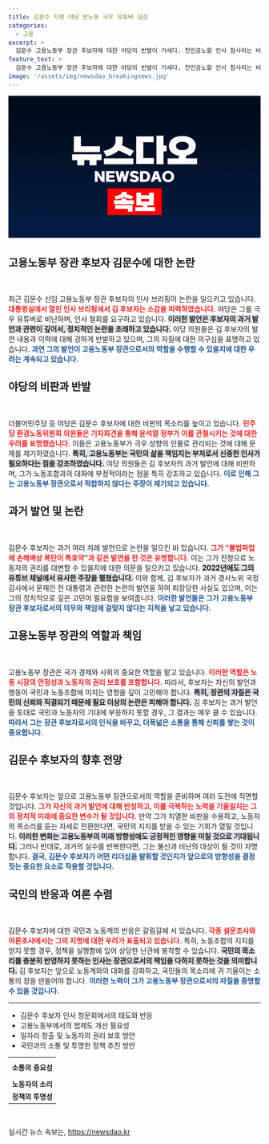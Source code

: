 ```yaml
---
title: 김문수 지명 야당 반노동 극우 유튜버 실상
categories:
  - 고용
excerpt: >
  김문수 고용노동부 장관 후보자에 대한 야당의 반발이 거세다. 천인공노할 인사 참사라는 비난과 그의 파격 발언들이 도마에 오르면서 논란이 가열되고 있다. 과연 정부는 이 난제를 어떻게 해결할까?
feature_text: >
  김문수 고용노동부 장관 후보자에 대한 야당의 반발이 거세다. 천인공노할 인사 참사라는 비난과 그의 파격 발언들이 도마에 오르면서 논란이 가열되고 있다. 과연 정부는 이 난제를 어떻게 해결할까?
image: '/assets/img/newsdao_breakingnews.jpg'
---
```


<p><img src="/assets/img/newsdao_breakingnews.jpg" alt="ranknews 속보" /></p>

<h2 data-ke-size="size26">고용노동부 장관 후보자 김문수에 대한 논란</h2>

<p data-ke-size="size16">&nbsp;</p>

<p>최근 김문수 신임 고용노동부 장관 후보자의 인사 브리핑이 논란을 일으키고 있습니다. <b><span style="color: #ee2323;">대통령실에서 열린 인사 브리핑에서 김 후보자는 소감을 피력하였습니다.</span></b> 야당은 그를 극우 유튜버로 비난하며, 인사 철회를 요구하고 있습니다. <b><span style="background-color: #21538527;">이러한 발언은 후보자의 과거 발언과 관련이 깊어서, 정치적인 논란을 초래하고 있습니다.</span></b> 야당 의원들은 김 후보자의 발언 내용과 이력에 대해 강하게 반발하고 있으며, 그의 자질에 대한 의구심을 표명하고 있습니다. <b><span style="color: #1a5490;">과연 그의 발언이 고용노동부 장관으로서의 역할을 수행할 수 있을지에 대한 우려는 계속되고 있습니다.</span></b></p>

<h2 data-ke-size="size26">야당의 비판과 반발</h2>

<p data-ke-size="size16">&nbsp;</p>

<p>더불어민주당 등 야당은 김문수 후보자에 대한 비판의 목소리를 높이고 있습니다. <b><span style="color: #ee2323;">민주당 환경노동위원회 의원들은 기자회견을 통해 윤석열 정부가 이를 관철시키는 것에 대한 우려를 표명했습니다.</span></b> 이들은 고용노동부가 극우 성향의 인물로 관리되는 것에 대해 문제를 제기하였습니다. <b><span style="background-color: #21538527;">특히, 고용노동부는 국민의 삶을 책임지는 부처로서 신중한 인사가 필요하다는 점을 강조하였습니다.</span></b> 야당 의원들은 김 후보자의 과거 발언에 대해 비판하며, 그가 노동조합과의 대화에 부정적이라는 점을 특히 강조하고 있습니다. <b><span style="color: #1a5490;">이로 인해 그는 고용노동부 장관으로서 적합하지 않다는 주장이 제기되고 있습니다.</span></b></p>

<h2 data-ke-size="size26">과거 발언 및 논란</h2>

<p data-ke-size="size16">&nbsp;</p>

<p>김문수 후보자는 과거 여러 차례 발언으로 논란을 일으킨 바 있습니다. <b><span style="color: #ee2323;">그가 “불법파업에 손해배상 폭탄이 특효약”과 같은 발언을 한 것은 유명합니다.</span></b> 이는 그가 진정으로 노동자의 권리를 대변할 수 있을지에 대한 의문을 일으키고 있습니다. <b><span style="background-color: #21538527;">2022년에도 그의 유튜브 채널에서 유사한 주장을 펼쳤습니다.</span></b> 이와 함께, 김 후보자가 과거 경사노위 국정감사에서 문재인 전 대통령과 관련한 논란의 발언을 하여 퇴장당한 사실도 있으며, 이는 그의 정치적으로 깊은 고민이 필요함을 보여줍니다. <b><span style="color: #1a5490;">이러한 발언들은 그가 고용노동부 장관 후보자로서의 의무와 책임에 걸맞지 않다는 지적을 낳고 있습니다.</span></b></p>

<h2 data-ke-size="size26">고용노동부 장관의 역할과 책임</h2>

<p data-ke-size="size16">&nbsp;</p>

<p>고용노동부 장관은 국가 경제와 사회의 중요한 역할을 맡고 있습니다. <b><span style="color: #ee2323;">이러한 역할은 노동 시장의 안정성과 노동자의 권리 보호를 포함합니다.</span></b> 따라서, 후보자는 자신의 발언과 행동이 국민과 노동조합에 미치는 영향을 깊이 고민해야 합니다. <b><span style="background-color: #21538527;">특히, 장관의 자질은 국민의 신뢰와 직결되기 때문에 필요 이상의 논란은 피해야 합니다.</span></b> 김 후보자는 과거 발언을 토대로 국민과 노동자의 기대에 부응하지 못할 경우, 그 결과는 매우 클 수 있습니다. <b><span style="color: #1a5490;">따라서 그는 장관 후보자로서의 인식을 바꾸고, 더폭넓은 소통을 통해 신뢰를 쌓는 것이 중요합니다.</span></b></p>

<h2 data-ke-size="size26">김문수 후보자의 향후 전망</h2>

<p data-ke-size="size16">&nbsp;</p>

<p>김문수 후보자는 앞으로 고용노동부 장관으로서의 역할을 준비하며 여러 도전에 직면할 것입니다. <b><span style="color: #ee2323;">그가 자신의 과거 발언에 대해 반성하고, 이를 극복하는 노력을 기울일지는 그의 정치적 미래에 중요한 변수가 될 것입니다.</span></b> 만약 그가 치열한 비판을 수용하고, 노동자의 목소리를 듣는 자세로 전환한다면, 국민의 지지를 받을 수 있는 기회가 열릴 것입니다. <b><span style="background-color: #21538527;">이러한 변화는 고용노동부의 미래 방향성에도 긍정적인 영향을 미칠 것으로 기대됩니다.</span></b> 그러나 반대로, 과거의 실수를 반복한다면, 그는 불신과 비난의 대상이 될 것이 자명합니다. <b><span style="color: #1a5490;">결국, 김문수 후보자가 어떤 리더십을 발휘할 것인지가 앞으로의 방향성을 결정짓는 중요한 요소로 작용할 것입니다.</span></b></p>

<h2 data-ke-size="size26">국민의 반응과 여론 수렴</h2>

<p data-ke-size="size16">&nbsp;</p>

<p>김문수 후보자에 대한 국민과 노동계의 반응은 갈림길에 서 있습니다. <b><span style="color: #ee2323;">각종 설문조사와 여론조사에서는 그의 지명에 대한 우려가 표출되고 있습니다.</span></b> 특히, 노동조합의 지지를 얻지 못할 경우, 정책을 실행함에 있어 상당한 난관에 봉착할 수 있습니다. <b><span style="background-color: #21538527;">국민의 목소리를 충분히 반영하지 못하는 인사는 장관으로서의 책임을 다하지 못하는 것을 의미합니다.</span></b> 김 후보자는 앞으로 노동계와의 대화를 강화하고, 국민들의 목소리에 귀 기울이는 소통의 장을 만들어야 합니다. <b><span style="color: #1a5490;">이러한 노력이 그가 고용노동부 장관으로서의 자질을 증명할 수 있을 것입니다.</span></b></p>

<hr>

<ul>
    <li>김문수 후보자 인사 청문회에서의 태도와 반응</li>
    <li>고용노동부에서의 법제도 개선 필요성</li>
    <li>일자리 창출 및 노동자의 권리 보호 방안</li>
    <li>국민과의 소통 및 투명한 정책 추진 방안</li>
</ul>

<table style="width: 100%; text-align: center;">
    <tr>
        <td style="text-align: center; height: 35px;"><b>소통의 중요성</b></td>
    </tr>
    <tr>
        <td style="text-align: center; height: 17px;"><b>노동자의 소리</b></td>
    </tr>
    <tr>
        <td style="text-align: center; height: 17px;"><b>정책의 투명성</b></td>
    </tr>
</table>

<p data-ke-size="size16">&nbsp;</p>
실시간 뉴스 속보는, <a href="https://newsdao.kr" rel="dofollow">https://newsdao.kr</a>


